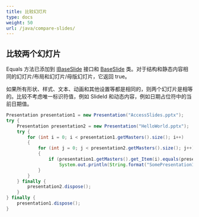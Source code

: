 ```yaml
---
title: 比较幻灯片
type: docs
weight: 50
url: /java/compare-slides/
---
```


## **比较两个幻灯片**
Equals 方法已添加到 [IBaseSlide](https://reference.aspose.com/slides/java/com.aspose.slides/IBaseSlide) 接口和 [BaseSlide](https://reference.aspose.com/slides/java/com.aspose.slides/BaseSlide) 类。对于结构和静态内容相同的幻灯片/布局和幻灯片/母版幻灯片，它返回 true。

如果所有形状、样式、文本、动画和其他设置等都是相同的，则两个幻灯片是相等的。比较不考虑唯一标识符值，例如 SlideId 和动态内容，例如日期占位符中的当前日期值。

```java
Presentation presentation1 = new Presentation("AccessSlides.pptx");
try {
    Presentation presentation2 = new Presentation("HelloWorld.pptx");
    try {
        for (int i = 0; i < presentation1.getMasters().size(); i++)
        {
            for (int j = 0; j < presentation2.getMasters().size(); j++)
            {
                if (presentation1.getMasters().get_Item(i).equals(presentation2.getMasters().get_Item(j)))
                    System.out.println(String.format("SomePresentation1 MasterSlide#%d 与 SomePresentation2 MasterSlide#%d 相等", i, j));
            }
        }
    } finally {
        presentation2.dispose();
    }
} finally {
    presentation1.dispose();
}
```